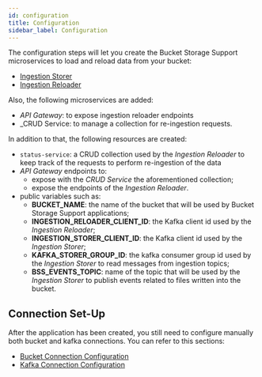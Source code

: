 ```yaml
---
id: configuration
title: Configuration
sidebar_label: Configuration
---
```


<!--
WARNING: this file was automatically generated by Mia-Platform Doc Aggregator.
DO NOT MODIFY IT BY HAND.
Instead, modify the source file and run the aggregator to regenerate this file.
-->

The configuration steps will let you create the Bucket Storage Support microservices to load and reload data from your bucket:
 
* [Ingestion Storer](/fast_data/bucket_storage_support/configuration/ingestion_storer.md)
* [Ingestion Reloader](/fast_data/bucket_storage_support/configuration/ingestion_reloader.md)

Also, the following microservices are added:

* _API Gateway_: to expose ingestion reloader endpoints
* _CRUD Service: to manage a collection for re-ingestion requests.

In addition to that, the following resources are created:

* `status-service`: a CRUD collection used by the _Ingestion Reloader_ to keep track of the requests to perform re-ingestion of the data
* _API Gateway_ endpoints to:
  * expose with the _CRUD Service_ the aforementioned collection;
  * expose the endpoints of the _Ingestion Reloader_.
* public variables such as:
  * **BUCKET_NAME**: the name of the bucket that will be used by Bucket Storage Support applications;
  * **INGESTION_RELOADER_CLIENT_ID**: the Kafka client id used by the _Ingestion Reloader_;
  * **INGESTION_STORER_CLIENT_ID**: the Kafka client id used by the _Ingestion Storer_;
  * **KAFKA_STORER_GROUP_ID**: the kafka consumer group id used by the _Ingestion Storer_ to read messages from ingestion topics;
  * **BSS_EVENTS_TOPIC**: name of the topic that will be used by the _Ingestion Storer_ to publish events related to files written into the bucket.  

## Connection Set-Up

After the application has been created, you still need to configure manually both bucket and kafka connections. You can refer to this sections:

* [Bucket Connection Configuration](/fast_data/bucket_storage_support/configuration/bucket_connection.md)
* [Kafka Connection Configuration](/fast_data/bucket_storage_support/configuration/kafka_connection.md)
